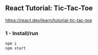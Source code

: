 ## React Tutorial: Tic-Tac-Toe
https://react.dev/learn/tutorial-tic-tac-toe

### 1 - Install/run
```bash
npm i
npm start
```